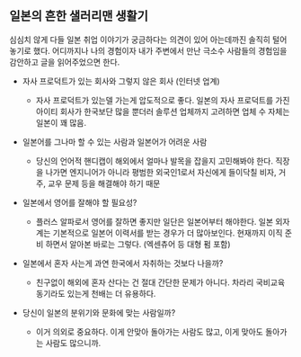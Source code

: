 
일본의 흔한 샐러리맨 생활기
-------------------------

심심치 않게 다들 일본 취업 이야기가 궁금하다는 의견이 있어 아는데까진 솔직히 털어놓기로 했다. 
어디까지나 나의 경험이자 내가 주변에서 만난 극소수 사람들의 경험임을 감안하고 글을 읽어주었으면 한다.



* 자사 프로덕트가 있는 회사와 그렇지 않은 회사 (인터넷 업계)

  * 자사 프로덕트가 있는델 가는게 압도적으로 좋다. 일본의 자사 프로덕트를 가진 아이티 회사가 한국보단 많을 뿐더러 솔루션 업체까지 고려하면 
 업체 수 자체는 일본이 꽤 많음. 


* 일본어를 그나마 할 수 있는 사람과 일본어가 어려운 사람

  * 당신의 언어적 핸디캡이 해외에서 얼마나 발목을 잡을지 고민해봐야 한다. 직장을 나가면 엔지니어가 아니라 평범한 외국인1로서 자신에게 들이닥칠 비자, 
  거주, 교우 문제 등을 해결해야 하기 때문 
  
  
* 일본에서 영어를 잘해야 할 필요성?

  * 플러스 알파로서 영어를 잘하면 좋지만 일단은 일본어부터 해야한다. 일본 외자계는 기본적으로 일본어 이력서를 받는 경우가 더 많아보인다. 현재까지
  이직 준비 하면서 알아본 바로는 그렇다. (엑센츄어 등 대형 펌 포함) 


* 일본에서 혼자 사는게 과연 한국에서 자취하는 것보다 나을까?

  * 친구없이 해외에 혼자 산다는 건 절대 간단한 문제가 아니다. 차라리 국비교육 동기라도 있는게 천배는 더 유용하다. 


* 당신이 일본의 분위기와 문화에 맞는 사람일까? 

  * 이거 의외로 중요하다. 이게 안맞아 돌아가는 사람도 많고, 이게 맞아도 돌아가는 사람도 많으니까.
  
